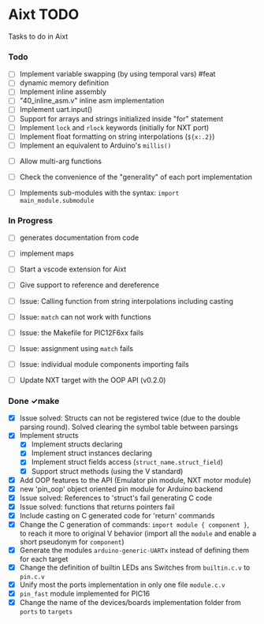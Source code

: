 # Aixt TODO

Tasks to do in Aixt


### Todo

- [ ] Implement variable swapping (by using temporal vars) #feat
- [ ] dynamic memory definition
- [ ] Implement inline assembly
- [ ] "40_inline_asm.v" inline asm implementation
- [ ] Implement uart.input()
- [ ] Support for arrays and strings initialized inside "for" statement
- [ ] Implement `lock` and `rlock` keywords (initially for NXT port)
- [ ] Implement float formatting on string interpolations (`${x:.2}`)
- [ ] Implement an equivalent to Arduino's `millis()`
<!-- - [ ] Implement CH32V and CH5xx families on Arduino through PlatformIO -->
<!-- - [ ] Add a configuration file inside each project folder in order to make it easy to integrate Aixt to and IDE like PlatformIO -->
- [ ] Allow multi-arg functions
- [ ] Check the convenience of the "generality" of each port implementation
- [ ] Implements sub-modules with the syntax: `import main_module.submodule`


### In Progress

- [ ] generates documentation from code
- [ ] implement maps
- [ ] Start a vscode extension for Aixt
- [ ] Give support to reference and dereference
- [ ] Issue: Calling function from string interpolations including casting
- [ ] Issue: `match` can not work with functions
- [ ] Issue: the Makefile for PIC12F6xx fails
- [ ] Issue: assignment using `match` fails
- [ ] Issue: individual module components importing fails
- [ ] Update NXT target with the OOP API (v0.2.0) 


### Done ✓make

- [x] Issue solved: Structs can not be registered twice (due to the double parsing round). Solved clearing the symbol table between parsings
- [x] Implement structs
  - [x] Implement structs declaring
  - [x] Implement struct instances declaring
  - [x] Implement struct fields access (`struct_name.struct_field`)
  - [x] Support struct methods (using the V standard)
- [x] Add OOP features to the API (Emulator pin module, NXT motor module) 
- [x] new 'pin_oop' object oriented pin module for Arduino backend
- [x] Issue solved: References to 'struct's fail generating C code
- [x] Issue solved: functions that returns pointers fail
- [x] Include casting on C generated code for 'return' commands
- [x] Change the C generation of commands: `import module { component }`, to reach it more to original V behavior (import all the `module` and enable a short pseudonym for `component`)
- [x] Generate the modules `arduino-generic-UARTx` instead of defining them for each target
- [x] Change the definition of builtin LEDs ans Switches from `builtin.c.v` to `pin.c.v` 
- [x] Unify most the ports implementation in only one file `module.c.v`
- [x] `pin_fast` module implemented for PIC16
- [x] Change the name of the devices/boards implementation folder from `ports` to `targets` 